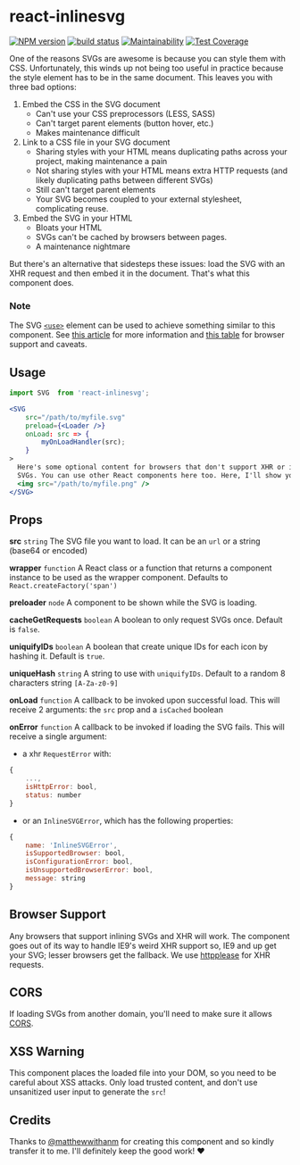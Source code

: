 # react-inlinesvg

[![NPM version](https://badge.fury.io/js/react-inlinesvg.svg)](https://badge.fury.io/js/react-inlinesvg.svg) 
[![build status](https://travis-ci.org/gilbarbara/react-inlinesvg.svg)](https://travis-ci.org/gilbarbara/react-inlinesvg) 
[![Maintainability](https://api.codeclimate.com/v1/badges/c7e42fe511b80cc25760/maintainability)](https://codeclimate.com/github/gilbarbara/react-inlinesvg/maintainability) 
[![Test Coverage](https://api.codeclimate.com/v1/badges/c7e42fe511b80cc25760/test_coverage)](https://codeclimate.com/github/gilbarbara/react-inlinesvg/test_coverage)

One of the reasons SVGs are awesome is because you can style them with CSS.
Unfortunately, this winds up not being too useful in practice because the style
element has to be in the same document. This leaves you with three bad options:

1. Embed the CSS in the SVG document
    * Can't use your CSS preprocessors (LESS, SASS)
    * Can't target parent elements (button hover, etc.)
    * Makes maintenance difficult
2. Link to a CSS file in your SVG document
    * Sharing styles with your HTML means duplicating paths across your project,
      making maintenance a pain
    * Not sharing styles with your HTML means extra HTTP requests (and likely
      duplicating paths between different SVGs)
    * Still can't target parent elements
    * Your SVG becomes coupled to your external stylesheet, complicating reuse.
3. Embed the SVG in your HTML
    * Bloats your HTML
    * SVGs can't be cached by browsers between pages.
    * A maintenance nightmare

But there's an alternative that sidesteps these issues: load the SVG with an XHR
request and then embed it in the document. That's what this component does.


### Note

The SVG [`<use>`][svg-use-external-source] element can be used to achieve
something similar to this component. See [this article][use-article] for more
information and [this table][use-support] for browser support and caveats.


Usage
----

```jsx
import SVG  from 'react-inlinesvg';

<SVG
    src="/path/to/myfile.svg"
    preload={<Loader />}
    onLoad: src => {
        myOnLoadHandler(src);
    }
>
  Here's some optional content for browsers that don't support XHR or inline
  SVGs. You can use other React components here too. Here, I'll show you.
  <img src="/path/to/myfile.png" />
</SVG>
```


Props
----

**src** `string`
The SVG file you want to load. It can be an `url` or a string (base64 or encoded)

**wrapper** `function`
A React class or a function that returns a component instance to be used as the wrapper component. Defaults to `React.createFactory('span')`

**preloader** `node`
A component to be shown while the SVG is loading.

**cacheGetRequests** `boolean`
A boolean to only request SVGs once. Default is `false`.

**uniquifyIDs** `boolean`
A boolean that create unique IDs for each icon by hashing it. Default is `true`.

**uniqueHash** `string`
A string to use with `uniquifyIDs`. Default to a random 8 characters string `[A-Za-z0-9]`

**onLoad** `function`
A callback to be invoked upon successful load.
This will receive 2 arguments: the `src` prop and a `isCached` boolean

**onError** `function`
A callback to be invoked if loading the SVG fails.
This will receive a single argument:

- a xhr `RequestError` with:

```js
{
    ...,
    isHttpError: bool,
    status: number
}
```

- or an `InlineSVGError`, which has the following properties:

```js
{
    name: 'InlineSVGError',
    isSupportedBrowser: bool,
    isConfigurationError: bool,
    isUnsupportedBrowserError: bool,
    message: string
}
```


Browser Support
----

Any browsers that support inlining SVGs and XHR will work. The component goes out of its way to handle IE9's weird XHR support so, IE9 and up get your SVG;
lesser browsers get the fallback.
We use [httpplease](https://github.com/matthewwithanm/httpplease.js) for XHR requests.

CORS
----

If loading SVGs from another domain, you'll need to make sure it allows [CORS].


XSS Warning
----

This component places the loaded file into your DOM, so you need to be careful
about XSS attacks. Only load trusted content, and don't use unsanitized user
input to generate the `src`!


[CORS]: https://developer.mozilla.org/en-US/docs/HTTP/Access_control_CORS
[svg-use-external-source]: http://css-tricks.com/svg-use-external-source
[use-article]: http://taye.me/blog/svg/a-guide-to-svg-use-elements/
[use-support]: https://developer.mozilla.org/en-US/docs/Web/SVG/Element/use#Browser_compatibility


Credits
----
Thanks to [@matthewwithanm](https://github.com/matthewwithanm) for creating this component and so kindly transfer it to me.
I'll definitely keep the good work! ❤️
